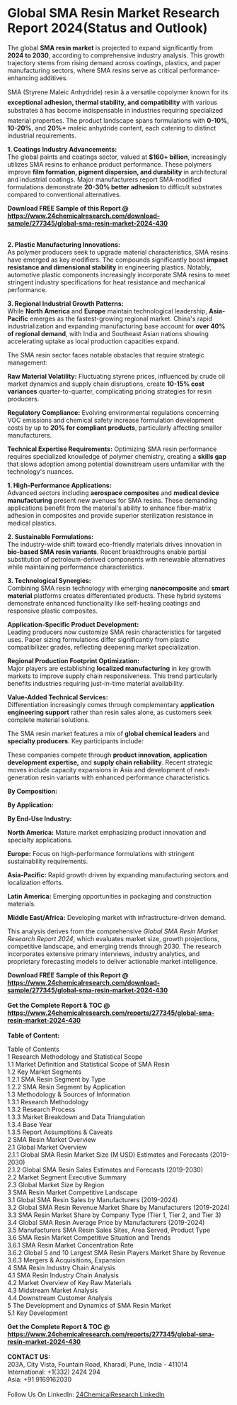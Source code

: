 <h1>Global SMA Resin Market Research Report 2024(Status and Outlook)</h1><p>The global <strong>SMA resin market</strong> is projected to expand significantly from <strong>2024 to 2030</strong>, according to comprehensive industry analysis. This growth trajectory stems from rising demand across coatings, plastics, and paper manufacturing sectors, where SMA resins serve as critical performance-enhancing additives.</p><p>SMA (Styrene Maleic Anhydride) resin â a versatile copolymer known for its <strong>exceptional adhesion, thermal stability, and compatibility</strong> with various substrates â has become indispensable in industries requiring specialized material properties. The product landscape spans formulations with <strong>0-10%</strong>, <strong>10-20%</strong>, and <strong>20%+</strong> maleic anhydride content, each catering to distinct industrial requirements.</p><p><strong>1. Coatings Industry Advancements:</strong><br>
The global paints and coatings sector, valued at <strong>$160+ billion</strong>, increasingly utilizes SMA resins to enhance product performance. These polymers improve <strong>film formation, pigment dispersion, and durability</strong> in architectural and industrial coatings. Major manufacturers report SMA-modified formulations demonstrate <strong>20-30% better adhesion</strong> to difficult substrates compared to conventional alternatives.</p><div><b>Download FREE Sample of this Report @ 
            <a href="https://www.24chemicalresearch.com/download-sample/277345/global-sma-resin-market-2024-430">
            https://www.24chemicalresearch.com/download-sample/277345/global-sma-resin-market-2024-430</a></b></div><br><p><strong>2. Plastic Manufacturing Innovations:</strong><br>
As polymer producers seek to upgrade material characteristics, SMA resins have emerged as key modifiers. The compounds significantly boost <strong>impact resistance and dimensional stability</strong> in engineering plastics. Notably, automotive plastic components increasingly incorporate SMA resins to meet stringent industry specifications for heat resistance and mechanical performance.</p><p><strong>3. Regional Industrial Growth Patterns:</strong><br>
While <strong>North America</strong> and <strong>Europe</strong> maintain technological leadership, <strong>Asia-Pacific</strong> emerges as the fastest-growing regional market. China's rapid industrialization and expanding manufacturing base account for <strong>over 40% of regional demand</strong>, with India and Southeast Asian nations showing accelerating uptake as local production capacities expand.</p><p>The SMA resin sector faces notable obstacles that require strategic management:</p><p><strong>Raw Material Volatility:</strong> Fluctuating styrene prices, influenced by crude oil market dynamics and supply chain disruptions, create <strong>10-15% cost variances</strong> quarter-to-quarter, complicating pricing strategies for resin producers.</p><p><strong>Regulatory Compliance:</strong> Evolving environmental regulations concerning VOC emissions and chemical safety increase formulation development costs by up to <strong>20% for compliant products</strong>, particularly affecting smaller manufacturers.</p><p><strong>Technical Expertise Requirements:</strong> Optimizing SMA resin performance requires specialized knowledge of polymer chemistry, creating a <strong>skills gap</strong> that slows adoption among potential downstream users unfamiliar with the technology's nuances.</p><p><strong>1. High-Performance Applications:</strong><br>
Advanced sectors including <strong>aerospace composites</strong> and <strong>medical device manufacturing</strong> present new avenues for SMA resins. These demanding applications benefit from the material's ability to enhance fiber-matrix adhesion in composites and provide superior sterilization resistance in medical plastics.</p><p><strong>2. Sustainable Formulations:</strong><br>
The industry-wide shift toward eco-friendly materials drives innovation in <strong>bio-based SMA resin variants</strong>. Recent breakthroughs enable partial substitution of petroleum-derived components with renewable alternatives while maintaining performance characteristics.</p><p><strong>3. Technological Synergies:</strong><br>
Combining SMA resin technology with emerging <strong>nanocomposite</strong> and <strong>smart material</strong> platforms creates differentiated products. These hybrid systems demonstrate enhanced functionality like self-healing coatings and responsive plastic composites.</p><p><strong>Application-Specific Product Development:</strong><br>
	Leading producers now customize SMA resin characteristics for targeted uses. Paper sizing formulations differ significantly from plastic compatibilizer grades, reflecting deepening market specialization.</p><p><strong>Regional Production Footprint Optimization:</strong><br>
	Major players are establishing <strong>localized manufacturing</strong> in key growth markets to improve supply chain responsiveness. This trend particularly benefits industries requiring just-in-time material availability.</p><p><strong>Value-Added Technical Services:</strong><br>
	Differentiation increasingly comes through complementary <strong>application engineering support</strong> rather than resin sales alone, as customers seek complete material solutions.</p><p>The SMA resin market features a mix of <strong>global chemical leaders</strong> and <strong>specialty producers</strong>. Key participants include:</p><p>These companies compete through <strong>product innovation, application development expertise,</strong> and <strong>supply chain reliability</strong>. Recent strategic moves include capacity expansions in Asia and development of next-generation resin variants with enhanced performance characteristics.</p><p><strong>By Composition:</strong></p><p><strong>By Application:</strong></p><p><strong>By End-Use Industry:</strong></p><p><strong>North America:</strong> Mature market emphasizing product innovation and specialty applications.</p><p><strong>Europe:</strong> Focus on high-performance formulations with stringent sustainability requirements.</p><p><strong>Asia-Pacific:</strong> Rapid growth driven by expanding manufacturing sectors and localization efforts.</p><p><strong>Latin America:</strong> Emerging opportunities in packaging and construction materials.</p><p><strong>Middle East/Africa:</strong> Developing market with infrastructure-driven demand.</p><p>This analysis derives from the comprehensive <em>Global SMA Resin Market Research Report 2024</em>, which evaluates market size, growth projections, competitive landscape, and emerging trends through 2030. The research incorporates extensive primary interviews, industry analytics, and proprietary forecasting models to deliver actionable market intelligence.</p><div><b>Download FREE Sample of this Report @ 
            <a href="https://www.24chemicalresearch.com/download-sample/277345/global-sma-resin-market-2024-430">
            https://www.24chemicalresearch.com/download-sample/277345/global-sma-resin-market-2024-430</a></b></div><br><div><b>Get the Complete Report & TOC @ 
            <a href="https://www.24chemicalresearch.com/reports/277345/global-sma-resin-market-2024-430">
            https://www.24chemicalresearch.com/reports/277345/global-sma-resin-market-2024-430</a></b></div><br>
            <b>Table of Content:</b><p>Table of Contents<br />
1 Research Methodology and Statistical Scope<br />
1.1 Market Definition and Statistical Scope of SMA Resin<br />
1.2 Key Market Segments<br />
1.2.1 SMA Resin Segment by Type<br />
1.2.2 SMA Resin Segment by Application<br />
1.3 Methodology & Sources of Information<br />
1.3.1 Research Methodology<br />
1.3.2 Research Process<br />
1.3.3 Market Breakdown and Data Triangulation<br />
1.3.4 Base Year<br />
1.3.5 Report Assumptions & Caveats<br />
2 SMA Resin Market Overview<br />
2.1 Global Market Overview<br />
2.1.1 Global SMA Resin Market Size (M USD) Estimates and Forecasts (2019-2030)<br />
2.1.2 Global SMA Resin Sales Estimates and Forecasts (2019-2030)<br />
2.2 Market Segment Executive Summary<br />
2.3 Global Market Size by Region<br />
3 SMA Resin Market Competitive Landscape<br />
3.1 Global SMA Resin Sales by Manufacturers (2019-2024)<br />
3.2 Global SMA Resin Revenue Market Share by Manufacturers (2019-2024)<br />
3.3 SMA Resin Market Share by Company Type (Tier 1, Tier 2, and Tier 3)<br />
3.4 Global SMA Resin Average Price by Manufacturers (2019-2024)<br />
3.5 Manufacturers SMA Resin Sales Sites, Area Served, Product Type<br />
3.6 SMA Resin Market Competitive Situation and Trends<br />
3.6.1 SMA Resin Market Concentration Rate<br />
3.6.2 Global 5 and 10 Largest SMA Resin Players Market Share by Revenue<br />
3.6.3 Mergers & Acquisitions, Expansion<br />
4 SMA Resin Industry Chain Analysis<br />
4.1 SMA Resin Industry Chain Analysis<br />
4.2 Market Overview of Key Raw Materials<br />
4.3 Midstream Market Analysis<br />
4.4 Downstream Customer Analysis<br />
5 The Development and Dynamics of SMA Resin Market <br />
5.1 Key Development</p><div><b>Get the Complete Report & TOC @ 
            <a href="https://www.24chemicalresearch.com/reports/277345/global-sma-resin-market-2024-430">
            https://www.24chemicalresearch.com/reports/277345/global-sma-resin-market-2024-430</a></b></div><br><b>CONTACT US:</b><br>
            203A, City Vista, Fountain Road, Kharadi, Pune, India - 411014<br>
            International: +1(332) 2424 294<br>
            Asia: +91 9169162030 <br><br>
            Follow Us On LinkedIn: <a href="https://www.linkedin.com/company/24chemicalresearch/">24ChemicalResearch LinkedIn</a>
